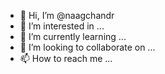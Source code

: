 - 👋 Hi, I’m @naagchandr
- 👀 I’m interested in ...
- 🌱 I’m currently learning ...
- 💞️ I’m looking to collaborate on ...
- 📫 How to reach me ...

<!---
naagchandr/naagchandr is a ✨ special ✨ repository because its `README.md` (this file) appears on your GitHub profile.
You can click the Preview link to take a look at your changes.
--->
